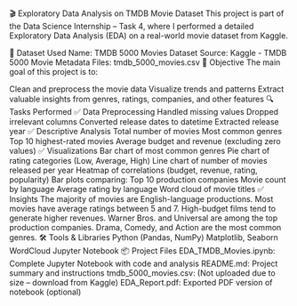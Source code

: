 🎬 Exploratory Data Analysis on TMDB Movie Dataset
This project is part of the Data Science Internship – Task 4, where I performed a detailed Exploratory Data Analysis (EDA) on a real-world movie dataset from Kaggle.

📁 Dataset Used
Name: TMDB 5000 Movies Dataset
Source: Kaggle - TMDB 5000 Movie Metadata
Files: tmdb_5000_movies.csv
🧠 Objective
The main goal of this project is to:

Clean and preprocess the movie data
Visualize trends and patterns
Extract valuable insights from genres, ratings, companies, and other features
🔍 Tasks Performed
✅ Data Preprocessing
Handled missing values
Dropped irrelevant columns
Converted release dates to datetime
Extracted release year
✅ Descriptive Analysis
Total number of movies
Most common genres
Top 10 highest-rated movies
Average budget and revenue (excluding zero values)
✅ Visualizations
Bar chart of most common genres
Pie chart of rating categories (Low, Average, High)
Line chart of number of movies released per year
Heatmap of correlations (budget, revenue, rating, popularity)
Bar plots comparing:
Top 10 production companies
Movie count by language
Average rating by language
Word cloud of movie titles
✅ Insights
The majority of movies are English-language productions.
Most movies have average ratings between 5 and 7.
High-budget films tend to generate higher revenues.
Warner Bros. and Universal are among the top production companies.
Drama, Comedy, and Action are the most common genres.
🛠 Tools & Libraries
Python (Pandas, NumPy)
Matplotlib, Seaborn
WordCloud
Jupyter Notebook
📦 Project Files
EDA_TMDB_Movies.ipynb: Complete Jupyter Notebook with code and analysis
README.md: Project summary and instructions
tmdb_5000_movies.csv: (Not uploaded due to size – download from Kaggle)
EDA_Report.pdf: Exported PDF version of notebook (optional)
